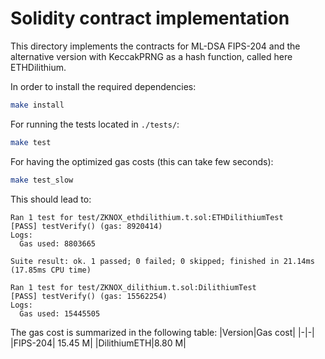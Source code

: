 # Solidity contract implementation

This directory implements the contracts for ML-DSA FIPS-204 and the alternative version with KeccakPRNG as a hash function, called here ETHDilithium.

In order to install the required dependencies:
```bash
make install
```

For running the tests located in `./tests/`:
```bash
make test
```

For having the optimized gas costs (this can take few seconds):
```bash
make test_slow
```

This should lead to:
```solidity
Ran 1 test for test/ZKNOX_ethdilithium.t.sol:ETHDilithiumTest
[PASS] testVerify() (gas: 8920414)
Logs:
  Gas used: 8803665

Suite result: ok. 1 passed; 0 failed; 0 skipped; finished in 21.14ms (17.85ms CPU time)

Ran 1 test for test/ZKNOX_dilithium.t.sol:DilithiumTest
[PASS] testVerify() (gas: 15562254)
Logs:
  Gas used: 15445505
```

The gas cost is summarized in the following table:
|Version|Gas cost|
|-|-|
|FIPS-204| 15.45 M|
|DilithiumETH|8.80 M|